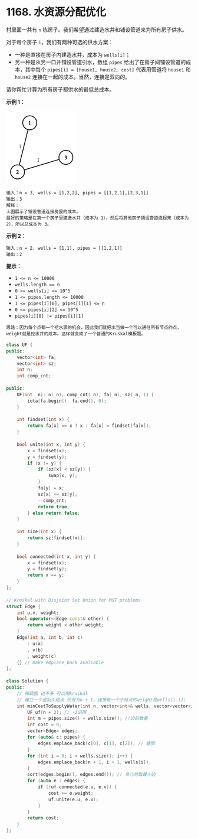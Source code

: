 # 1168. 水资源分配优化



村里面一共有 `n` 栋房子。我们希望通过建造水井和铺设管道来为所有房子供水。

对于每个房子 `i`，我们有两种可选的供水方案：

* 一种是直接在房子内建造水井，成本为 `wells[i]`；
* 另一种是从另一口井铺设管道引水，数组 `pipes` 给出了在房子间铺设管道的成本，其中每个 `pipes[i] = [house1, house2, cost]` 代表用管道将 `house1` 和 `house2` 连接在一起的成本。当然，连接是双向的。

请你帮忙计算为所有房子都供水的最低总成本。

&#x20;

**示例 1：**

![](<../../../.gitbook/assets/image (8).png>)

```
输入：n = 3, wells = [1,2,2], pipes = [[1,2,1],[2,3,1]]
输出：3
解释： 
上图展示了铺设管道连接房屋的成本。
最好的策略是在第一个房子里建造水井（成本为 1），然后将其他房子铺设管道连起来（成本为 2），所以总成本为 3。
```

**示例 2：**

```
输入：n = 2, wells = [1,1], pipes = [[1,2,1]]
输出：2
```

&#x20;

**提示：**

* `1 <= n <= 10000`
* `wells.length == n`
* `0 <= wells[i] <= 10^5`
* `1 <= pipes.length <= 10000`
* `1 <= pipes[i][0], pipes[i][1] <= n`
* `0 <= pipes[i][2] <= 10^5`
* `pipes[i][0] != pipes[i][1]`

`思路：因为每个点都一个挖水源的机会，因此我们就把水当做一个可以通往所有节点的点，weight就是挖水井的成本。这样就变成了一个普通的Kruskal模板题。`

```cpp
class UF {
public:
    vector<int> fa;
    vector<int> sz;
    int n;
    int comp_cnt;
    
public:
    UF(int _n): n(_n), comp_cnt(_n), fa(_n), sz(_n, 1) {
        iota(fa.begin(), fa.end(), 0);
    }
    
    int findset(int x) {
        return fa[x] == x ? x : fa[x] = findset(fa[x]);
    }
    
    bool unite(int x, int y) {
        x = findset(x);
        y = findset(y);
        if (x != y) {
            if (sz[x] < sz[y]) {
                swap(x, y);
            }
            fa[y] = x;
            sz[x] += sz[y];
            --comp_cnt; 
            return true;
        } else return false;
    }
    
    int size(int x) {
        return sz[findset(x)];
    }

    bool connected(int x, int y) {
        x = findset(x);
        y = findset(y);
        return x == y;
    }
};

// Kruskal with Disjoint Set Union for MST problems
struct Edge {
    int u,v, weight;
    bool operator<(Edge const& other) {
        return weight < other.weight;
    }
    Edge(int a, int b, int c) 
        : u(a)
        , v(b)
        , weight(c) 
    {} // make emplace_back avaliable
}; 

class Solution {
public:
    // 稀疏图 边不多 可以用kruskal
    // 建立一个虚拟头结点 代号为n + 1，连接每一个子结点的weight是wells[i-1];
    int minCostToSupplyWater(int n, vector<int>& wells, vector<vector<int>>& pipes) {
        UF uf(n + 2); // -1记得
        int m = pipes.size() + wells.size(); //边的数量
        int cost = 0;
        vector<Edge> edges;
        for (auto& c: pipes) {
            edges.emplace_back(c[0], c[1], c[2]); // 建图
        }
        for (int i = 0; i < wells.size(); i++) {
            edges.emplace_back(n + 1, i + 1, wells[i]);
        }
        sort(edges.begin(), edges.end()); // 贪心地取最小边
        for (auto e : edges) {
            if (!uf.connected(e.u, e.v)) {
                cost += e.weight;       
                uf.unite(e.u, e.v);
            }
        }
        return cost;
    }
};
```
